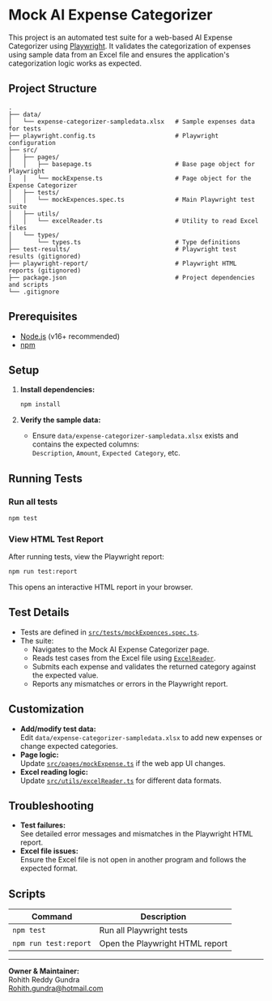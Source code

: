 # Mock AI Expense Categorizer

This project is an automated test suite for a web-based AI Expense Categorizer using [Playwright](https://playwright.dev/). It validates the categorization of expenses using sample data from an Excel file and ensures the application's categorization logic works as expected.

## Project Structure

```
.
├── data/
│   └── expense-categorizer-sampledata.xlsx   # Sample expenses data for tests
├── playwright.config.ts                      # Playwright configuration
├── src/
│   ├── pages/
│   │   ├── basepage.ts                       # Base page object for Playwright
│   │   └── mockExpense.ts                    # Page object for the Expense Categorizer
│   ├── tests/
│   │   └── mockExpences.spec.ts              # Main Playwright test suite
│   ├── utils/
│   │   └── excelReader.ts                    # Utility to read Excel files
│   └── types/
│       └── types.ts                          # Type definitions
├── test-results/                             # Playwright test results (gitignored)
├── playwright-report/                        # Playwright HTML reports (gitignored)
├── package.json                              # Project dependencies and scripts
└── .gitignore
```

## Prerequisites

- [Node.js](https://nodejs.org/) (v16+ recommended)
- [npm](https://www.npmjs.com/)

## Setup

1. **Install dependencies:**
   ```sh
   npm install
   ```

2. **Verify the sample data:**
   - Ensure `data/expense-categorizer-sampledata.xlsx` exists and contains the expected columns:  
     `Description`, `Amount`, `Expected Category`, etc.

## Running Tests

### Run all tests

```sh
npm test
```

### View HTML Test Report

After running tests, view the Playwright report:

```sh
npm run test:report
```

This opens an interactive HTML report in your browser.

## Test Details

- Tests are defined in [`src/tests/mockExpences.spec.ts`](src/tests/mockExpences.spec.ts).
- The suite:
  - Navigates to the Mock AI Expense Categorizer page.
  - Reads test cases from the Excel file using [`ExcelReader`](src/utils/excelReader.ts).
  - Submits each expense and validates the returned category against the expected value.
  - Reports any mismatches or errors in the Playwright report.

## Customization

- **Add/modify test data:**  
  Edit `data/expense-categorizer-sampledata.xlsx` to add new expenses or change expected categories.
- **Page logic:**  
  Update [`src/pages/mockExpense.ts`](src/pages/mockExpense.ts) if the web app UI changes.
- **Excel reading logic:**  
  Update [`src/utils/excelReader.ts`](src/utils/excelReader.ts) for different data formats.

## Troubleshooting

- **Test failures:**  
  See detailed error messages and mismatches in the Playwright HTML report.
- **Excel file issues:**  
  Ensure the Excel file is not open in another program and follows the expected format.

## Scripts

| Command              | Description                       |
|----------------------|-----------------------------------|
| `npm test`           | Run all Playwright tests          |
| `npm run test:report`| Open the Playwright HTML report   |


---

**Owner & Maintainer:**  
Rohith Reddy Gundra  
Rohith.gundra@hotmail.com
